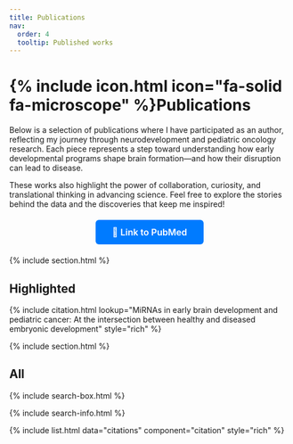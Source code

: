 ```yaml
---
title: Publications
nav:
  order: 4
  tooltip: Published works
---
```


# {% include icon.html icon="fa-solid fa-microscope" %}Publications

Below is a selection of publications where I have participated as an author, reflecting my journey through neurodevelopment and pediatric oncology research. Each piece represents a step toward understanding how early developmental programs shape brain formation—and how their disruption can lead to disease.

These works also highlight the power of collaboration, curiosity, and translational thinking in advancing science. 
Feel free to explore the stories behind the data and the discoveries that keep me inspired!

<div style="text-align: center; margin-top: 20px; margin-bottom: 20px;">
  <a href="https://pubmed.ncbi.nlm.nih.gov/?term=prieto-colomina&sort=date" target="_blank" style="
    display: inline-block;
    background-color: #007bff;
    color: white;
    font-weight: 600;
    padding: 12px 30px;
    border-radius: 6px;
    text-decoration: none;
    font-size: 16px;
  ">
    📖 Link to PubMed
  </a>
</div>

{% include section.html %}

## Highlighted

{% include citation.html lookup="MiRNAs in early brain development and pediatric cancer: At the intersection between healthy and diseased embryonic development" style="rich" %}

{% include section.html %}

## All

{% include search-box.html %}

{% include search-info.html %}

{% include list.html data="citations" component="citation" style="rich" %}
